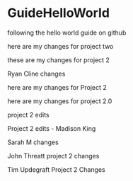 # GuideHelloWorld
following the hello world guide on github

here are my changes for project two

these are my changes for project 2

Ryan Cline changes 

here are my changes for Project 2

here are my changes for project 2.0

project 2 edits

Project 2 edits - Madison King

Sarah M changes

John Threatt project 2 changes

Tim Updegraft Project 2 Changes